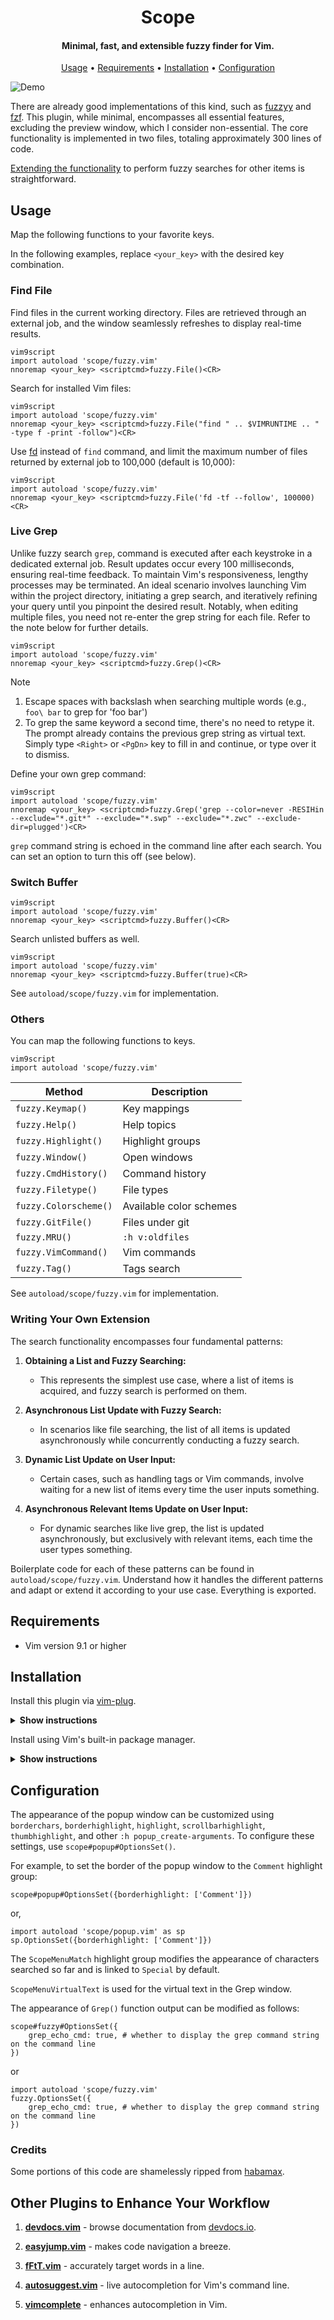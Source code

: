 <h1 align="center"> Scope </h1>

<h4 align="center">Minimal, fast, and extensible fuzzy finder for Vim. </h4>

<p align="center">
  <a href="#usage">Usage</a> •
  <a href="#requirements">Requirements</a> •
  <a href="#installation">Installation</a> •
  <a href="#configuration">Configuration</a>
</p>

![Demo](img/demo.gif)

There are already good implementations of this kind, such as [fuzzyy](https://github.com/Donaldttt/fuzzyy) and
[fzf](https://github.com/junegunn/fzf). This plugin, while minimal, encompasses all essential features, excluding the preview window, which I consider non-essential. The core functionality is implemented in two files, totaling approximately 300 lines of code.

<a href="#Writing-Your-Own-Extension">Extending the functionality</a> to perform fuzzy searches for other items is straightforward.

## Usage

Map the following functions to your favorite keys.

In the following examples, replace `<your_key>` with the desired key combination.

### Find File

Find files in the current working directory. Files are retrieved through an external job, and the window seamlessly refreshes to display real-time results.

```
vim9script
import autoload 'scope/fuzzy.vim'
nnoremap <your_key> <scriptcmd>fuzzy.File()<CR>
```

Search for installed Vim files:

```
vim9script
import autoload 'scope/fuzzy.vim'
nnoremap <your_key> <scriptcmd>fuzzy.File("find " .. $VIMRUNTIME .. " -type f -print -follow")<CR>
```

Use [fd](https://github.com/sharkdp/fd) instead of `find` command, and limit the maximum number of files returned by external job to 100,000 (default is 10,000):

```
vim9script
import autoload 'scope/fuzzy.vim'
nnoremap <your_key> <scriptcmd>fuzzy.File('fd -tf --follow', 100000)<CR>
```

### Live Grep

Unlike fuzzy search `grep`, command is executed  after each keystroke in a dedicated external job. Result updates occur every 100 milliseconds, ensuring real-time feedback. To maintain Vim's responsiveness, lengthy processes may be terminated. An ideal scenario involves launching Vim within the project directory, initiating a grep search, and iteratively refining your query until you pinpoint the desired result. Notably, when editing multiple files, you need not re-enter the grep string for each file. Refer to the note below for further details.

```
vim9script
import autoload 'scope/fuzzy.vim'
nnoremap <your_key> <scriptcmd>fuzzy.Grep()<CR>
```

> [!NOTE]
> 1. Escape spaces with backslash when searching multiple words (e.g., `foo\ bar` to grep for 'foo bar')
> 2. To grep the same keyword a second time, there's no need to retype it. The prompt already contains the previous grep string as virtual text. Simply type `<Right>` or `<PgDn>` key to fill in and continue, or type over it to dismiss.

Define your own grep command:

```
vim9script
import autoload 'scope/fuzzy.vim'
nnoremap <your_key> <scriptcmd>fuzzy.Grep('grep --color=never -RESIHin --exclude="*.git*" --exclude="*.swp" --exclude="*.zwc" --exclude-dir=plugged')<CR>
```

`grep` command string is echoed in the command line after each search. You can set an option to turn this off (see below).

### Switch Buffer

```
vim9script
import autoload 'scope/fuzzy.vim'
nnoremap <your_key> <scriptcmd>fuzzy.Buffer()<CR>
```

Search unlisted buffers as well.

```
vim9script
import autoload 'scope/fuzzy.vim'
nnoremap <your_key> <scriptcmd>fuzzy.Buffer(true)<CR>
```

See `autoload/scope/fuzzy.vim` for implementation.

### Others

You can map the following functions to keys.

```
vim9script
import autoload 'scope/fuzzy.vim'
```

Method|Description
------|-----------
`fuzzy.Keymap()` | Key mappings
`fuzzy.Help()` | Help topics
`fuzzy.Highlight()` | Highlight groups
`fuzzy.Window()` | Open windows
`fuzzy.CmdHistory()` | Command history
`fuzzy.Filetype()` | File types
`fuzzy.Colorscheme()` | Available color schemes
`fuzzy.GitFile()` | Files under git
`fuzzy.MRU()` | `:h v:oldfiles`
`fuzzy.VimCommand()` | Vim commands
`fuzzy.Tag()` | Tags search

See `autoload/scope/fuzzy.vim` for implementation.

### Writing Your Own Extension

The search functionality encompasses four fundamental patterns:

1. **Obtaining a List and Fuzzy Searching:**
   - This represents the simplest use case, where a list of items is acquired, and fuzzy search is performed on them.

2. **Asynchronous List Update with Fuzzy Search:**
   - In scenarios like file searching, the list of all items is updated asynchronously while concurrently conducting a fuzzy search.

3. **Dynamic List Update on User Input:**
   - Certain cases, such as handling tags or Vim commands, involve waiting for a new list of items every time the user inputs something.

4. **Asynchronous Relevant Items Update on User Input:**
   - For dynamic searches like live grep, the list is updated asynchronously, but exclusively with relevant items, each time the user types something.

Boilerplate code for each of these patterns can be found in `autoload/scope/fuzzy.vim`. Understand how it handles the different patterns and adapt or extend it according to your use case. Everything is exported.

## Requirements

- Vim version 9.1 or higher

## Installation

Install this plugin via [vim-plug](https://github.com/junegunn/vim-plug).

<details><summary><b>Show instructions</b></summary>
<br>
  
Using vim9 script:

```vim
vim9script
plug#begin()
Plug 'girishji/scope.vim'
plug#end()
```

Using legacy script:

```vim
call plug#begin()
Plug 'girishji/scope.vim'
call plug#end()
```

</details>

Install using Vim's built-in package manager.

<details><summary><b>Show instructions</b></summary>
<br>
  
```bash
$ mkdir -p $HOME/.vim/pack/downloads/opt
$ cd $HOME/.vim/pack/downloads/opt
$ git clone https://github.com/girishji/scope.vim.git
```

Add the following line to your $HOME/.vimrc file.

```vim
packadd scope.vim
```

</details>

## Configuration

The appearance of the popup window can be customized using `borderchars`,
`borderhighlight`, `highlight`, `scrollbarhighlight`, `thumbhighlight`, and
other `:h popup_create-arguments`. To configure these settings, use
`scope#popup#OptionsSet()`.

For example, to set the border of the popup window to the `Comment` highlight group:

```vim
scope#popup#OptionsSet({borderhighlight: ['Comment']})
```

or,

```
import autoload 'scope/popup.vim' as sp
sp.OptionsSet({borderhighlight: ['Comment']})
```

The `ScopeMenuMatch` highlight group modifies the appearance of characters
searched so far and is linked to `Special` by default.

`ScopeMenuVirtualText` is used for the virtual text in the Grep window.

The appearance of `Grep()` function output can be modified as follows:

```
scope#fuzzy#OptionsSet({
    grep_echo_cmd: true, # whether to display the grep command string on the command line
})
```

or

```
import autoload 'scope/fuzzy.vim'
fuzzy.OptionsSet({
    grep_echo_cmd: true, # whether to display the grep command string on the command line
})
```

### Credits

Some portions of this code are shamelessly ripped from [habamax](https://github.com/habamax/.vim/blob/master/autoload/).

## Other Plugins to Enhance Your Workflow

1. [**devdocs.vim**](https://github.com/girishji/devdocs.vim) - browse documentation from [devdocs.io](https://devdocs.io).

2. [**easyjump.vim**](https://github.com/girishji/easyjump.vim) - makes code navigation a breeze.

3. [**fFtT.vim**](https://github.com/girishji/fFtT.vim) - accurately target words in a line.

4. [**autosuggest.vim**](https://github.com/girishji/autosuggest.vim) - live autocompletion for Vim's command line.

5. [**vimcomplete**](https://github.com/girishji/vimcomplete) - enhances autocompletion in Vim.
